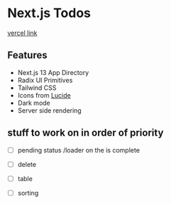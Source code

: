 # Next.js Todos

[vercel link](https://38-next-shadui-todo-lqrmcf2kf-booppenheimer.vercel.app/)
## Features

- Next.js 13 App Directory
- Radix UI Primitives
- Tailwind CSS
- Icons from [Lucide](https://lucide.dev)
- Dark mode 
- Server side rendering

## stuff to work on in order of priority
- [ ] pending status /loader on the is complete
- [ ] delete
- [ ] table
- [ ] sorting


